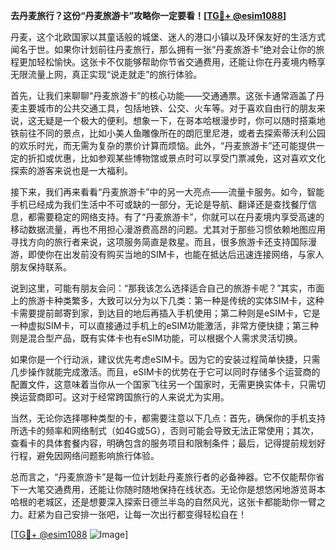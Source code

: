 **去丹麦旅行？这份“丹麦旅游卡”攻略你一定要看！[[TG💪+ @esim1088](https://t.me/s/esim1088)]**

丹麦，这个北欧国家以其童话般的城堡、迷人的港口小镇以及环保友好的生活方式闻名于世。如果你计划前往丹麦旅行，那么拥有一张“丹麦旅游卡”绝对会让你的旅程更加轻松愉快。这张卡不仅能够帮助你节省交通费用，还能让你在丹麦境内畅享无限流量上网，真正实现“说走就走”的旅行体验。

首先，让我们来聊聊“丹麦旅游卡”的核心功能——交通通票。这张卡通常涵盖了丹麦主要城市的公共交通工具，包括地铁、公交、火车等。对于喜欢自由行的朋友来说，这无疑是一个极大的便利。想象一下，在哥本哈根漫步时，你可以随时搭乘地铁前往不同的景点，比如小美人鱼雕像所在的朗厄里尼港，或者去探索蒂沃利公园的欢乐时光，而无需为复杂的票价计算而烦恼。此外，“丹麦旅游卡”还可能提供一定的折扣或优惠，比如参观某些博物馆或景点时可以享受门票减免，这对喜欢文化探索的游客来说也是一大福利。

接下来，我们再来看看“丹麦旅游卡”中的另一大亮点——流量卡服务。如今，智能手机已经成为我们生活中不可或缺的一部分，无论是导航、翻译还是查找餐厅信息，都需要稳定的网络支持。有了“丹麦旅游卡”，你就可以在丹麦境内享受高速的移动数据流量，再也不用担心漫游费高昂的问题。尤其对于那些习惯依赖地图应用寻找方向的旅行者来说，这项服务简直是救星。而且，很多旅游卡还支持国际漫游，即使你在出发前没有购买当地的SIM卡，也能在抵达后迅速连接网络，与家人朋友保持联系。

说到这里，可能有朋友会问：“那我该怎么选择适合自己的旅游卡呢？”其实，市面上的旅游卡种类繁多，大致可以分为以下几类：第一种是传统的实体SIM卡，这种卡需要提前邮寄到家，到达目的地后再插入手机使用；第二种则是eSIM卡，它是一种虚拟SIM卡，可以直接通过手机上的eSIM功能激活，非常方便快捷；第三种则是混合型产品，既有实体卡也有eSIM功能，可以根据个人需求灵活切换。

如果你是一个行动派，建议优先考虑eSIM卡。因为它的安装过程简单快捷，只需几步操作就能完成激活。而且，eSIM卡的优势在于它可以同时存储多个运营商的配置文件，这意味着当你从一个国家飞往另一个国家时，无需更换实体卡，只需切换运营商即可。这对于经常跨国旅行的人来说尤为实用。

当然，无论你选择哪种类型的卡，都需要注意以下几点：首先，确保你的手机支持所选卡的频率和网络制式（如4G或5G），否则可能会导致无法正常使用；其次，查看卡的具体套餐内容，明确包含的服务项目和限制条件；最后，记得提前规划好行程，避免因网络问题影响旅行体验。

总而言之，“丹麦旅游卡”是每一位计划赴丹麦旅行者的必备神器。它不仅能帮你省下一大笔交通费用，还能让你随时随地保持在线状态。无论你是想悠闲地游览哥本哈根的老城区，还是想要深入探索日德兰半岛的自然风光，这张卡都能助你一臂之力。赶紧为自己安排一张吧，让每一次出行都变得轻松自在！

[[TG💪+ @esim1088](https://t.me/s/esim1088) ![Image](https://i.postimg.cc/4NQfJmqS/Snipaste-2025-05-13-00-14-12.png)]